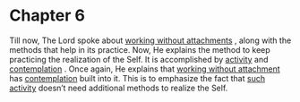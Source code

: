 # Chapter 6

Till now, The Lord spoke about 
[working without attachments](karmayoga)
, along with the methods that help in its practice. Now, He explains the method to keep practicing the realization of the Self. It is accomplished by 
[activity](karmayoga)
 and 
[contemplation](jnAnayOga_a_defn)
. Once again, He explains that 
[working without attachment](karmayoga)
 has 
[contemplation](jnAnayOga_a_defn)
 built into it. This is to emphasize the fact that 
[such activity](karmayoga)
 doesn’t need additional methods to realize the Self.


